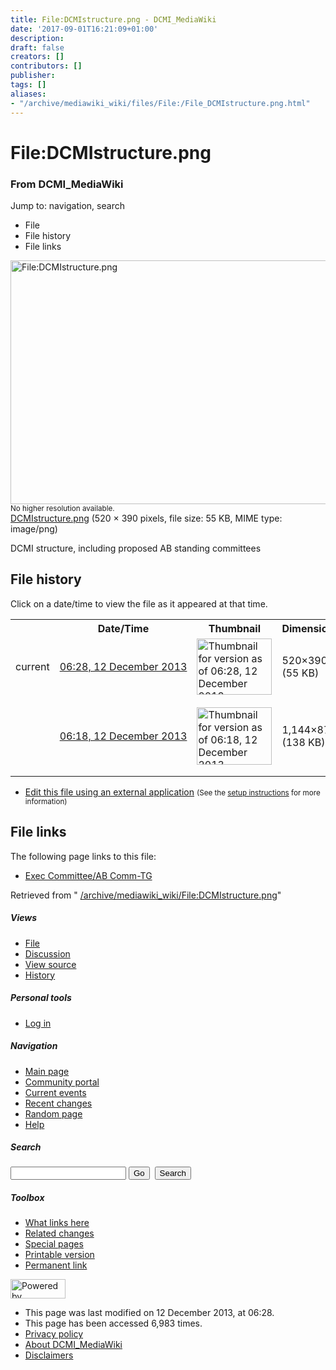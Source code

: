 ```yaml
---
title: File:DCMIstructure.png - DCMI_MediaWiki
date: '2017-09-01T16:21:09+01:00'
description: 
draft: false
creators: []
contributors: []
publisher: 
tags: []
aliases:
- "/archive/mediawiki_wiki/files/File:/File_DCMIstructure.png.html"
---
```


<a id="top"></a>
# File:DCMIstructure.png

### From DCMI\_MediaWiki

Jump to: navigation, search
<!-- start content -->
- File
- File history
- File links

 [<img alt="File:DCMIstructure.png" src="/images/5/54/DCMIstructure.png" width="520" height="390">](/archive/mediawiki_wiki/files/DCMIstructure.png)  
<small>No higher resolution available.</small>  
 [DCMIstructure.png](/images/5/54/DCMIstructure.png)‎ (520 × 390 pixels, file size: 55 KB, MIME type: image/png)

DCMI structure, including proposed AB standing committees

<!-- 
NewPP limit report
Preprocessor node count: 1/1000000
Post-expand include size: 0/2097152 bytes
Template argument size: 0/2097152 bytes
Expensive parser function count: 0/100
-->
## File history

Click on a date/time to view the file as it appeared at that time.

<table class="wikitable filehistory">
  <tr>
    <td></td>
    <th>Date/Time</th>
    <th>Thumbnail</th>
    <th>Dimensions</th>
    <th>User</th>
    <th>Comment</th>
  </tr>
  <tr>
    <td>current</td>
    <td class="filehistory-selected" style="white-space: nowrap;"><a href="/archive/mediawiki_wiki/files/DCMIstructure.png">06:28, 12 December 2013</a></td>
    <td><a href="/images/5/54/DCMIstructure.png"><img alt="Thumbnail for version as of 06:28, 12 December 2013" src="/images/5/54/DCMIstructure.png" width="120" height="90"></a></td>
    <td>520×390 <span style="white-space: nowrap;">(55 KB)</span>
    </td>
    <td>
      <a href="/index.php?title=User:MarciaZeng&amp;action=edit&amp;redlink=1" class="new mw-userlink" title="User:MarciaZeng (page does not exist)">MarciaZeng</a> <span style="white-space: nowrap;"> <span class="mw-usertoollinks">(<a href="/index.php?title=User_talk:MarciaZeng&amp;action=edit&amp;redlink=1" class="new" title="User talk:MarciaZeng (page does not exist)">Talk</a> | <a href="/index.php/Special:Contributions/MarciaZeng" title="Special:Contributions/MarciaZeng">contribs</a>)</span></span>
    </td>
    <td></td>
  </tr>
  <tr>
    <td></td>
    <td style="white-space: nowrap;"><a href="/images/archive/5/54/20131212062850%21DCMIstructure.png">06:18, 12 December 2013</a></td>
    <td><a href="/images/archive/5/54/20131212062850%21DCMIstructure.png"><img alt="Thumbnail for version as of 06:18, 12 December 2013" src="/images/archive/5/54/20131212062850%21DCMIstructure.png" width="120" height="92"></a></td>
    <td>1,144×874 <span style="white-space: nowrap;">(138 KB)</span>
    </td>
    <td>
      <a href="/index.php?title=User:MarciaZeng&amp;action=edit&amp;redlink=1" class="new mw-userlink" title="User:MarciaZeng (page does not exist)">MarciaZeng</a> <span style="white-space: nowrap;"> <span class="mw-usertoollinks">(<a href="/index.php?title=User_talk:MarciaZeng&amp;action=edit&amp;redlink=1" class="new" title="User talk:MarciaZeng (page does not exist)">Talk</a> | <a href="/index.php/Special:Contributions/MarciaZeng" title="Special:Contributions/MarciaZeng">contribs</a>)</span></span>
    </td>
    <td> <span class="comment">(DCMI structure, including proposed AB standing committees)</span>
    </td>
  </tr>
</table>

  

- [Edit this file using an external application](/index.php?title=File:DCMIstructure.png&action=edit&externaledit=true&mode=file "File:DCMIstructure.png") <small>(See the <a href="http://www.mediawiki.org/wiki/Manual:External_editors" class="external text" rel="nofollow">setup instructions</a> for more information)</small>

## File links

The following page links to this file:

- [Exec Committee/AB Comm-TG](/index.php/Exec_Committee/AB_Comm-TG "Exec Committee/AB Comm-TG")

Retrieved from " [/archive/mediawiki_wiki/File:DCMIstructure.png](/archive/mediawiki_wiki/files/File:/File:DCMIstructure.png.html)"

<!-- end content -->

##### Views

- [File](/archive/mediawiki_wiki/files/File:/File:DCMIstructure.png.html "View the file page [c]")
- [Discussion](/index.php?title=File_talk:DCMIstructure.png&action=edit&redlink=1 "Discussion about the content page [t]")
- [View source](/index.php?title=File:DCMIstructure.png&action=edit "This page is protected.
You can view its source [e]")
- [History](/index.php?title=File:DCMIstructure.png&action=history "Past revisions of this page [h]")

##### Personal tools

- [Log in](/index.php?title=Special:UserLogin&returnto=File:DCMIstructure.png "You are encouraged to log in; however, it is not mandatory [o]")

<script type="text/javascript"> if (window.isMSIE55) fixalpha(); </script>

##### Navigation

- [Main page](/index.php/Main_Page "Visit the main page [z]")
- [Community portal](/index.php/DCMI_MediaWiki:Community_portal "About the project, what you can do, where to find things")
- [Current events](/index.php/DCMI_MediaWiki:Current_events "Find background information on current events")
- [Recent changes](/index.php/Special:RecentChanges "The list of recent changes in the wiki [r]")
- [Random page](/index.php/Special:Random "Load a random page [x]")
- [Help](/index.php/Help:Contents "The place to find out")

##### <label for="searchInput">Search</label>

<form action="/index.php" id="searchform">
				<input type="hidden" name="title" value="Special:Search">
				<input id="searchInput" title="Search DCMI_MediaWiki" accesskey="f" type="search" name="search">
				<input type="submit" name="go" class="searchButton" id="searchGoButton" value="Go" title="Go to a page with this exact name if exists"> 
				<input type="submit" name="fulltext" class="searchButton" id="mw-searchButton" value="Search" title="Search the pages for this text">
			</form>

##### Toolbox

- [What links here](/index.php/Special:WhatLinksHere/File:DCMIstructure.png "List of all wiki pages that link here [j]")
- [Related changes](/index.php/Special:RecentChangesLinked/File:DCMIstructure.png "Recent changes in pages linked from this page [k]")
- [Special pages](/index.php/Special:SpecialPages "List of all special pages [q]")
- [Printable version](/index.php?title=File:DCMIstructure.png&printable=yes "Printable version of this page [p]")
- [Permanent link](/index.php?title=File:DCMIstructure.png&oldid=5766 "Permanent link to this revision of the page")

<!-- end of the left (by default at least) column -->

 [<img src="/skins/common/images/poweredby_mediawiki_88x31.png" height="31" width="88" alt="Powered by MediaWiki">](http://www.mediawiki.org/)

- This page was last modified on 12 December 2013, at 06:28.
- This page has been accessed 6,983 times.
- [Privacy policy](/index.php/DCMI_MediaWiki:Privacy_policy "DCMI MediaWiki:Privacy policy")
- [About DCMI\_MediaWiki](/index.php/DCMI_MediaWiki:About "DCMI MediaWiki:About")
- [Disclaimers](/index.php/DCMI_MediaWiki:General_disclaimer "DCMI MediaWiki:General disclaimer")

<script>if (window.runOnloadHook) runOnloadHook();</script><!-- Served in 0.502 secs. -->
